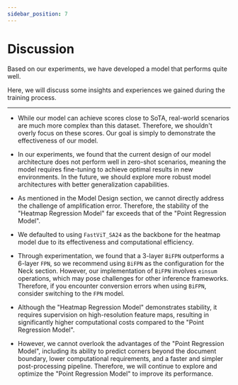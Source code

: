 ```yaml
---
sidebar_position: 7
---
```


# Discussion

Based on our experiments, we have developed a model that performs quite well.

Here, we will discuss some insights and experiences we gained during the training process.

---

- While our model can achieve scores close to SoTA, real-world scenarios are much more complex than this dataset. Therefore, we shouldn't overly focus on these scores. Our goal is simply to demonstrate the effectiveness of our model.

- In our experiments, we found that the current design of our model architecture does not perform well in zero-shot scenarios, meaning the model requires fine-tuning to achieve optimal results in new environments. In the future, we should explore more robust model architectures with better generalization capabilities.

- As mentioned in the Model Design section, we cannot directly address the challenge of amplification error. Therefore, the stability of the "Heatmap Regression Model" far exceeds that of the "Point Regression Model".

- We defaulted to using `FastViT_SA24` as the backbone for the heatmap model due to its effectiveness and computational efficiency.

- Through experimentation, we found that a 3-layer `BiFPN` outperforms a 6-layer `FPN`, so we recommend using `BiFPN` as the configuration for the Neck section. However, our implementation of `BiFPN` involves `einsum` operations, which may pose challenges for other inference frameworks. Therefore, if you encounter conversion errors when using `BiFPN`, consider switching to the `FPN` model.

- Although the "Heatmap Regression Model" demonstrates stability, it requires supervision on high-resolution feature maps, resulting in significantly higher computational costs compared to the "Point Regression Model".

- However, we cannot overlook the advantages of the "Point Regression Model", including its ability to predict corners beyond the document boundary, lower computational requirements, and a faster and simpler post-processing pipeline. Therefore, we will continue to explore and optimize the "Point Regression Model" to improve its performance.
